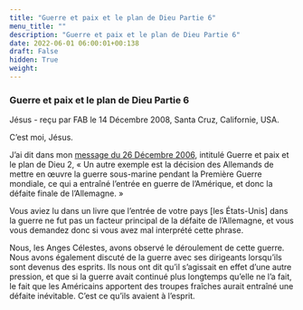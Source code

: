 ```yaml
---
title: "Guerre et paix et le plan de Dieu Partie 6"
menu_title: ""
description: "Guerre et paix et le plan de Dieu Partie 6"
date: 2022-06-01 06:00:01+00:138
draft: False
hidden: True
weight:
---
```

### Guerre et paix et le plan de Dieu Partie 6

Jésus - reçu par FAB le 14 Décembre 2008, Santa Cruz, Californie, USA.

C’est moi, Jésus.

J’ai dit dans mon [message du 26 Décembre 2006](/fr-contemporary-messages/fr-contemporary-messages-by-date-order/fr-contemporary-messages-2006/fr-2006-12-26-2-fab-jesus/), intitulé Guerre et paix et le plan de Dieu 2, « Un autre exemple est la décision des Allemands de mettre en œuvre la guerre sous-marine pendant la Première Guerre mondiale, ce qui a entraîné l’entrée en guerre de l’Amérique, et donc la défaite finale de l’Allemagne. »

Vous aviez lu dans un livre que l’entrée de votre pays [les États-Unis] dans la guerre ne fut pas un facteur principal de la défaite de l’Allemagne, et vous vous demandez donc si vous avez mal interprété cette phrase.

Nous, les Anges Célestes, avons observé le déroulement de cette guerre. Nous avons également discuté de la guerre avec ses dirigeants lorsqu’ils sont devenus des esprits. Ils nous ont dit qu’il s’agissait en effet d’une autre pression, et que si la guerre avait continué plus longtemps qu’elle ne l’a fait, le fait que les Américains apportent des troupes fraîches aurait entraîné une défaite inévitable. C’est ce qu’ils avaient à l’esprit.
